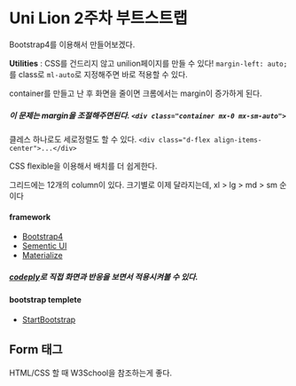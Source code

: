 # Uni Lion 2주차 부트스트랩

Bootstrap4를 이용해서 만들어보겠다.


**Utilities** : CSS를 건드리지 않고 unilion페이지를 만들 수 있다!
`margin-left: auto;`를 class로 `ml-auto`로 지정해주면 바로 적용할 수 있다.

container를 만들고 난 후 화면을 줄이면 크롬에서는 margin이 증가하게 된다.

##### 이 문제는 margin을 조절해주면된다. `<div class="container mx-0 mx-sm-auto">`

클레스 하나로도 세로정렬도 할 수 있다. `<div class="d-flex align-items-center">...</div>`

CSS flexible을 이용해서 배치를 더 쉽게한다.

그리드에는 12개의 column이 있다. 크기별로 이제 달라지는데,
xl > lg > md > sm 순이다




#### framework

- [Bootstrap4](http://v4-alpha.getbootstrap.com/)
- [Sementic UI](https://semantic-ui.com/)
- [Materialize](http://materializecss.com/)

##### [codeply](https://www.codeply.com/)로 직접 화면과 반응을 보면서 적용시켜볼 수 있다.

#### bootstrap templete

- [StartBootstrap](https://startbootstrap.com/)

## Form 태그

HTML/CSS 할 때 W3School을 참조하는게 좋다.

